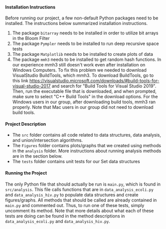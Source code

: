 #### Installation Instructions 
Before running our project, a few non-default Python packages need to be installed. The instructions below summarized installation instructions.
1. The package ```bitarray``` needs to be installed in order to utilize bit arrays in the Bloom Filter 
2. The package ```Pympler``` needs to be installed to run deep recursive space tests 
3. The package ```Matplotlib``` needs to be installed to create plots of data
4. The package ```mmh3``` needs to be installed to get random hash functions. In our experience mmh3 still doesn't work even after installation on Windows Computers. To fix this problem we needed to download VisualStudio BuildTools, which mmh3. To download BuildTools, go to this link https://visualstudio.microsoft.com/downloads/#build-tools-for-visual-studio-2017 and search for "Build Tools for Visual Studio 2019". Then, run the executable file that is downloaded, and when prompted, make sure to select "C++ Build Tools" in the download options. For the Windows users in our group, after downloading build tools, mmh3 ran properly. Note that Mac users in our group did not need to download build tools. 

#### Project Description 
- The ```src``` folder contains all code related to data structures, data analysis, and union/intersection algorithms.
- The ```Figures``` folder contains plots/graphs that we created using methods in the ```analysis``` folder. More instructions about running analysis methods are in the section below. 
- The ```tests``` folder contains unit tests for our Set data structures 

#### Running the Project 
The only Python file that should actually be run is ```main.py```, which is found in ```src/analysis```. This file calls functions that are in ```data_analysis_ecoli.py``` and ```data_analysis_hiv.py``` to populate data structures and create figures/graphs. All methods that should be called are already contained in ```main.py``` and commented out. Thus, to run one of these tests, simply uncomment its method. Note that more details about what each of these tests are doing can be found in the method descriptions in ```data_analysis_ecoli.py``` and ```data_analysis_hiv.py```. 
